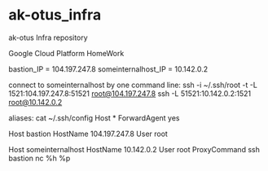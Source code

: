 # ak-otus_infra
ak-otus Infra repository

Google Cloud Platform HomeWork

bastion_IP = 104.197.247.8
someinternalhost_IP = 10.142.0.2

connect to someinternalhost by one command line:
ssh -i ~/.ssh/root -t -L 1521:104.197.247.8:51521 root@104.197.247.8 ssh -L 51521:10.142.0.2:1521 root@10.142.0.2

aliases:
cat  ~/.ssh/config
Host *
ForwardAgent yes

Host bastion
HostName 104.197.247.8
User root

Host someinternalhost
HostName 10.142.0.2
User root
ProxyCommand ssh bastion nc %h %p
